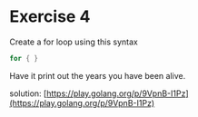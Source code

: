 # Exercise 4

Create a for loop using this syntax

```go
for { }
```

Have it print out the years you have been alive.

solution: [https://play.golang.org/p/9VpnB-I1Pz](https://play.golang.org/p/9VpnB-I1Pz)
